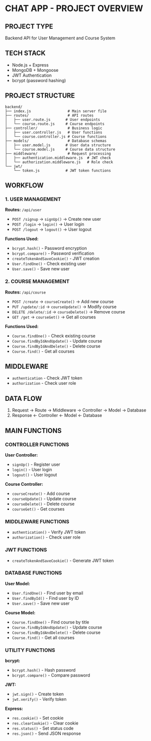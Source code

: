 # CHAT APP - PROJECT OVERVIEW

## PROJECT TYPE
Backend API for User Management and Course System

## TECH STACK
- Node.js + Express
- MongoDB + Mongoose
- JWT Authentication
- bcrypt (password hashing)

## PROJECT STRUCTURE
```
backend/
├── index.js                 # Main server file
├── routes/                  # API routes
│   ├── user.route.js       # User endpoints
│   └── course.route.js     # Course endpoints
├── controller/              # Business logic
│   ├── user.controller.js   # User functions
│   └── course.controller.js # Course functions
├── models/                  # Database schemas
│   ├── user.model.js       # User data structure
│   └── course.model.js     # Course data structure
├── middleware/              # Request processing
│   ├── authentication.middleware.js  # JWT check
│   └── authorization.middleware.js   # Role check
└── jwt/
    └── token.js            # JWT token functions
```

## WORKFLOW

### 1. USER MANAGEMENT
**Routes:** `/api/user`
- `POST /signup` → `signUp()` → Create new user
- `POST /login` → `login()` → User login
- `POST /logout` → `logout()` → User logout

**Functions Used:**
- `bcrypt.hash()` - Password encryption
- `bcrypt.compare()` - Password verification
- `createTokenAndSaveCookie()` - JWT creation
- `User.findOne()` - Check existing user
- `User.save()` - Save new user

### 2. COURSE MANAGEMENT
**Routes:** `/api/course`
- `POST /create` → `courseCreate()` → Add new course
- `PUT /update/:id` → `courseUpdate()` → Modify course
- `DELETE /delete/:id` → `courseDelete()` → Remove course
- `GET /get` → `courseGet()` → Get all courses

**Functions Used:**
- `Course.findOne()` - Check existing course
- `Course.findByIdAndUpdate()` - Update course
- `Course.findByIdAndDelete()` - Delete course
- `Course.find()` - Get all courses

## MIDDLEWARE
- `authentication` - Check JWT token
- `authorization` - Check user role

## DATA FLOW
1. Request → Route → Middleware → Controller → Model → Database
2. Response ← Controller ← Model ← Database

## MAIN FUNCTIONS

### CONTROLLER FUNCTIONS
**User Controller:**
- `signUp()` - Register user
- `login()` - User login  
- `logout()` - User logout

**Course Controller:**
- `courseCreate()` - Add course
- `courseUpdate()` - Update course
- `courseDelete()` - Delete course
- `courseGet()` - Get courses

### MIDDLEWARE FUNCTIONS
- `authentication()` - Verify JWT token
- `authorization()` - Check user role

### JWT FUNCTIONS
- `createTokenAndSaveCookie()` - Generate JWT token

### DATABASE FUNCTIONS
**User Model:**
- `User.findOne()` - Find user by email
- `User.findById()` - Find user by ID
- `User.save()` - Save new user

**Course Model:**
- `Course.findOne()` - Find course by title
- `Course.findByIdAndUpdate()` - Update course
- `Course.findByIdAndDelete()` - Delete course
- `Course.find()` - Get all courses

### UTILITY FUNCTIONS
**bcrypt:**
- `bcrypt.hash()` - Hash password
- `bcrypt.compare()` - Compare password

**JWT:**
- `jwt.sign()` - Create token
- `jwt.verify()` - Verify token

**Express:**
- `res.cookie()` - Set cookie
- `res.clearCookie()` - Clear cookie
- `res.status()` - Set status code
- `res.json()` - Send JSON response
